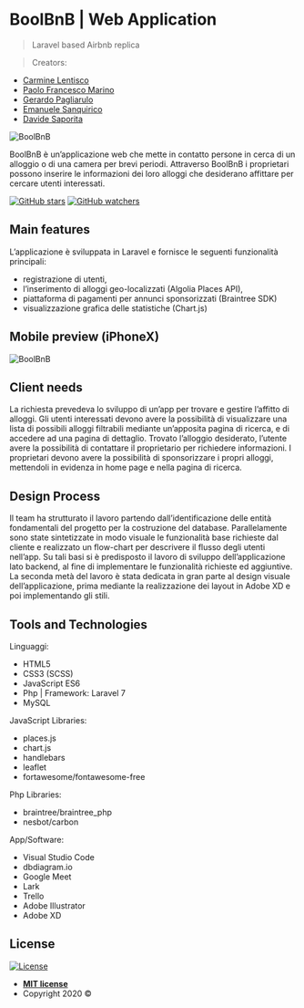 # BoolBnB | Web Application

> Laravel based Airbnb replica

> Creators: 
- [Carmine Lentisco](https://www.linkedin.com/in/carmine-lentisco-07a0871b2/)
- [Paolo Francesco Marino](https://www.linkedin.com/in/paolo-francesco-marino-0790981b2/)
- [Gerardo Pagliarulo](https://www.linkedin.com/in/gerardo-pagliarulo-b56105113/)
- [Emanuele Sanquirico](https://www.linkedin.com/in/emanuele-sanquirico-3791161b2/)
- [Davide Saporita](https://www.linkedin.com/in/davidesaporita/)

![BoolBnB](https://i.imgur.com/rNNAGnZ.png)

BoolBnB è un’applicazione web che mette in contatto persone in cerca di un alloggio o di una camera per brevi periodi. Attraverso BoolBnB i proprietari possono inserire le informazioni dei loro alloggi che desiderano affittare per cercare utenti interessati.

[![GitHub stars](https://img.shields.io/github/stars/davidesaporita/boolbnb?style=social&label=Star&maxAge=2592000)](https://GitHub.com/davidesaporita/boolbnb/stargazers/)
[![GitHub watchers](https://img.shields.io/github/watchers/Naereen/StrapDown.js.svg?style=social&label=Watch&maxAge=2592000)](https://GitHub.com/Naereen/StrapDown.js/watchers/)

## Main features
L’applicazione è sviluppata in Laravel e fornisce le seguenti funzionalità principali:
- registrazione di utenti, 
- l’inserimento di alloggi geo-localizzati (Algolia Places API), 
- piattaforma di pagamenti per annunci sponsorizzati (Braintree SDK) 
- visualizzazione grafica delle statistiche (Chart.js)

## Mobile preview (iPhoneX)
![BoolBnB](https://i.imgur.com/fSsB6Gm.png)

## Client needs
La richiesta prevedeva lo sviluppo di un’app per trovare e gestire l’affitto di alloggi. Gli utenti interessati devono avere la possibilità di visualizzare una lista di possibili alloggi filtrabili mediante un’apposita pagina di ricerca, e di accedere ad una pagina di dettaglio. Trovato l’alloggio desiderato, l’utente avere la possibilità di contattare il proprietario per richiedere informazioni. I proprietari devono avere la possibilità di sponsorizzare i propri alloggi, mettendoli in evidenza in home page e nella pagina di ricerca.

## Design Process
Il team ha strutturato il lavoro partendo dall’identificazione delle entità fondamentali del progetto per la costruzione del database. Parallelamente sono state sintetizzate in modo visuale le funzionalità base richieste dal cliente e realizzato un flow-chart per descrivere il flusso degli utenti nell’app. Su tali basi si è predisposto il lavoro di sviluppo dell’applicazione lato backend, al fine di implementare le funzionalità richieste ed aggiuntive. La seconda metà del lavoro è stata dedicata in gran parte al design visuale dell’applicazione, prima mediante la realizzazione dei layout in Adobe XD e poi implementando gli stili.

## Tools and Technologies
Linguaggi:
* HTML5
* CSS3 (SCSS)
* JavaScript ES6
* Php | Framework: Laravel 7
* MySQL

JavaScript Libraries:
* places.js 
* chart.js
* handlebars
* leaflet
* fortawesome/fontawesome-free

Php Libraries:
* braintree/braintree_php
* nesbot/carbon

App/Software:
* Visual Studio Code
* dbdiagram.io
* Google Meet
* Lark
* Trello
* Adobe Illustrator
* Adobe XD

## License

[![License](http://img.shields.io/:license-mit-blue.svg?style=flat-square)](http://badges.mit-license.org)

- **[MIT license](http://opensource.org/licenses/mit-license.php)**
- Copyright 2020 © <a href="http://fvcproductions.com" target="_blank"></a>